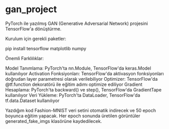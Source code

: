 # gan_project

PyTorch ile yazılmış GAN (Generative Adversarial Network) projesini TensorFlow'a dönüştürme.

Kurulum için gerekli paketler:

pip install tensorflow matplotlib numpy

Önemli Farklılıklar:

Model Tanımlama: PyTorch'ta nn.Module, TensorFlow'da keras.Model kullanılıyor
Activation Fonksiyonları: TensorFlow'da aktivasyon fonksiyonları doğrudan layer parametresi olarak verilebiliyor
Optimizer: TensorFlow'da @tf.function dekoratörü ile eğitim adımı optimize ediliyor
Gradient Hesaplama: PyTorch'ta backward() ve step(), TensorFlow'da GradientTape kullanılıyor
Veri Yükleme: PyTorch'ta DataLoader, TensorFlow'da tf.data.Dataset kullanılıyor

Yazdığım kod Fashion-MNIST veri setini otomatik indirecek ve 50 epoch boyunca eğitim yapacak.
Her epoch sonunda üretilen görüntüler generated_fake_imgs klasörüne kaydedilecek.
